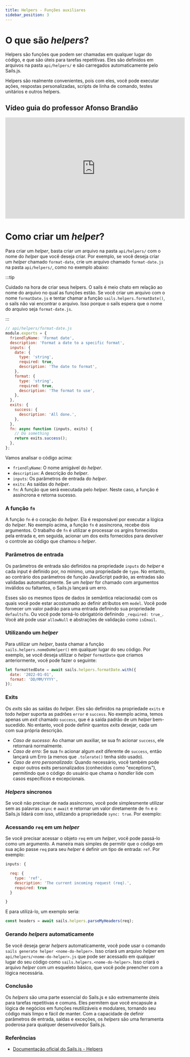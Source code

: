 ```yaml
---
title: Helpers - Funções auxiliares
sidebar_position: 3
---
```


# O que são _helpers_?
Helpers são funções que podem ser chamadas em qualquer lugar do código, e que são úteis para tarefas repetitivas. Eles são definidos em arquivos na pasta `api/helpers/` e são carregados automaticamente pelo Sails.js.

Helpers são realmente convenientes, pois com eles, você pode executar ações, respostas personalizadas, scripts de linha de comando, testes unitários e outros helpers.

## Vídeo guia do professor Afonso Brandão
<center>

<iframe width="560" height="315" src="https://www.youtube.com/embed/ZnqUzHJ3bEM" title="Helpers no Sails" frameborder="0" allow="accelerometer; autoplay; clipboard-write; encrypted-media; gyroscope; picture-in-picture" allowfullscreen></iframe>

</center>

# Como criar um _helper_?

Para criar um _helper_, basta criar um arquivo na pasta `api/helpers/` com o nome do _helper_ que você deseja criar. Por exemplo, se você deseja criar um _helper_ chamado `format-date`, crie um arquivo chamado `format-date.js` na pasta `api/helpers/`, como no exemplo abaixo:

:::tip

  Cuidado na hora de criar seus helpers. O sails é meio chato em relação ao nome do arquivo no qual as funções estão. Se você criar um arquivo com o nome `formatDate.js` e tentar chamar a função `sails.helpers.formatDate()`, o sails não vai encontrar o arquivo. Isso porque o sails espera que o nome do arquivo seja `format-date.js`.

:::

```javascript
// api/helpers/format-date.js
module.exports = {
  friendlyName: 'Format date',
  description: 'Format a date to a specific format',
  inputs: {
    date: {
      type: 'string',
      required: true,
      description: 'The date to format',
    },
    format: {
      type: 'string',
      required: true,
      description: 'The format to use',
    },
  },
  exits: {
    success: {
      description: 'All done.',
    },
  },
  fn: async function (inputs, exits) {
    // Do something
    return exits.success();
  },
};
```

Vamos analisar o código acima:

- `friendlyName`: O nome amigável do _helper_.
- `description`: A descrição do _helper_.
- `inputs`: Os parâmetros de entrada do _helper_.
- `exits`: As saídas do _helper_.
- `fn`: A função que será executada pelo _helper_. Neste caso, a função é assíncrona e retorna sucesso.

### A função `fn`
A função `fn` é o coração do _helper_. Ela é responsável por executar a lógica do _helper_. No exemplo acima, a função `fn` é assíncrona, recebe dois argumentos. O trabalho de `fn` é utilizar e processar os argins fornecidos pela entrada e, em seguida, acionar um dos exits fornecidos para devolver o controle ao código que chamou o _helper_.

### Parâmetros de entrada
Os parâmetros de entrada são definidos na propriedade `inputs` do _helper_ e cada input é definido por, no mínimo, uma propriedade de `type`. No entanto, ao contrário dos parâmetros de função JavaScript padrão, as entradas são validadas automaticamente. Se um _helper_ for chamado com argumentos inválidos ou faltantes, o Sails.js lançará um erro.

Esses são os mesmos tipos de dados (e semântica relacionada) com os quais você pode estar acostumado ao definir atributos em `model`. Você pode fornecer um valor padrão para uma entrada definindo sua propriedade `defaultsTo`. Ou você pode torná-lo obrigatório definindo `_required: true_`. Você até pode usar `allowNull` e abstrações de validação como `isEmail`.

### Utilizando um _helper_
Para utilizar um _helper_, basta chamar a função `sails.helpers.nomeDoHelper()` em qualquer lugar do seu código. Por exemplo, se você deseja utilizar o _helper_ `formatDate` que criamos anteriormente, você pode fazer o seguinte:

```javascript
let formattedDate = await sails.helpers.formatDate.with({
  date: '2022-01-01',
  format: 'DD/MM/YYYY',
});
```

### Exits
Os _exits_ são as saídas do _helper_. Eles são definidos na propriedade `exits` e todo _helper_ suporta as padrões `error` e `success`. No exemplo acima, temos apenas um _exit_ chamado `success`, que é a saída padrão de um _helper_ bem-sucedido. No entanto, você pode definir quantos _exits_ desejar, cada um com sua própria descrição.

- *Caso de sucesso*: Ao chamar um auxiliar, se sua fn acionar `success`, ele retornará normalmente.
- *Caso de erro*: Se sua `fn` acionar algum _exit_ diferente de `success`, então lançará um Erro (a menos que `.tolerate()` tenha sido usado).
- *Caso de erro personalizado*: Quando necessário, você também pode expor outros exits personalizados (conhecidos como "exceptions"), permitindo que o código do usuário que chama o _handler_ lide com casos específicos e excepcionais.

### _Helpers_  síncronos
Se você não precisar de nada assíncrono, você pode simplesmente utilizar sem as palavras `async` e `await` e retornar um valor diretamente de `fn` e o Sails.js lidará com isso, utilizando a propriedade `sync: true`. Por exemplo:

### Acessando `req` em um _helper_
Se você precisar acessar o objeto `req` em um _helper_, você pode passá-lo como um argumento. A maneira mais simples de permitir que o código em sua ação passe `req` para seu _helper_ é definir um tipo de entrada: `ref`. Por exemplo:

```javascript
inputs: {

  req: {
    type: 'ref',
    description: 'The current incoming request (req).',
    required: true
  }

}
```

E para utilizá-lo, um exemplo seria:

```javascript
const headers = await sails.helpers.parseMyHeaders(req);
```

### Gerando _helpers_ automaticamente
Se você deseja gerar _helpers_ automaticamente, você pode usar o comando `sails generate helper <nome-do-helper>`. Isso criará um arquivo _helper_ em `api/helpers/<nome-do-helper>.js` que pode ser acessado em qualquer lugar do seu código como `sails.helpers.<nome-do-helper>`. Isso criará o arquivo _helper_ com um esqueleto básico, que você pode preencher com a lógica necessária.

### Conclusão
Os _helpers_ são uma parte essencial do Sails.js e são extremamente úteis para tarefas repetitivas e comuns. Eles permitem que você encapsule a lógica de negócios em funções reutilizáveis e modulares, tornando seu código mais limpo e fácil de manter. Com a capacidade de definir parâmetros de entrada, saídas e exceções, os _helpers_ são uma ferramenta poderosa para qualquer desenvolvedor Sails.js.

### Referências
- [Documentação oficial do Sails.js - Helpers](https://sailsjs.com/documentation/concepts/helpers)